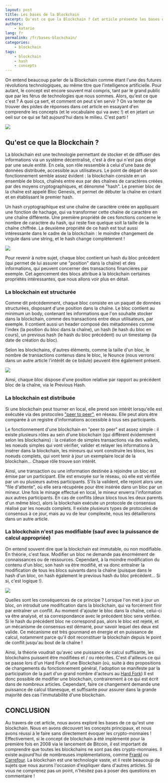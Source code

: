 ```yaml
---
layout: post
title: Les bases de la Blockchain
excerpt: Qu'est ce que la Blockchain ? Cet article présente les bases du concept de la blockchain et explique les différentes propriétés de celle-ci.
authors:
    - katario
lang: fr
permalink: /fr/bases-blockchain/
categories:
    - blockchain
tags:
    - blockchain
    - hash
    - concepts
---
```


On entend beaucoup parler de la Blockchain comme étant l'une des futures révolutions technologiques, au même titre que l'intelligence artificielle. Pour autant, le concept est encore souvent mal compris, tant par le grand public que par les férus de technologies que nous sommes. Alors, qu'est ce que c'est ? A quoi ça sert, et comment on peut s'en servir ? On va tenter de trouver des pistes de réponses dans cet article en essayant d'en comprendre les concepts (et le vocabulaire qui va avec !) et en jetant un oeil sur ce qui se fait aujourd'hui dans le milieu. C'est parti !


![]({{site.baseurl}}/assets/2019-08-21-les-bases-de-la-blockchain/cat-ready.gif)


## Qu'est ce que la Blockchain ?

La blockchain est une technologie permettant de stocker et de diffuser des informations via un système décentralisé, c'est à dire qui n'est pas dirigé par une seule entité. En cela, son rôle ressemble à celui d'une base de données distribuée, accessible aux utilisateurs. Le point de départ de son fonctionnement semble assez évident : la blockchain consiste en un ensemble de blocs, chaînés entre eux par des chaînes de caractères créées par des moyens cryptographiques, et dénommé "hash". Le premier bloc de la chaîne est appelé Bloc Genesis, et permet de débuter la chaîne en créant et en établissant le premier hash.

Un hash cryptographique est une chaîne de caractère créée en appliquant une fonction de hachage, qui va transformer cette chaîne de caractère en une chaîne différente. Une première propriété de ces fonctions concerne le nombre de caractère du hash, qui reste fixe quelque soit la taille de la chaîne chiffrée. La deuxième propriété de ce hash est tout aussi intéressante dans le cadre de la blockchain : le moindre changement de virgule dans une string, et le hash change complètement !

![]({{site.baseurl}}/assets/2019-08-21-les-bases-de-la-blockchain/hash.png)

Pour revenir à notre sujet, chaque bloc contient un hash du bloc précédent (qui permet de lui assurer une "position" dans la chaîne) et des informations, qui peuvent concerner des transactions financières par exemple. Cet agencement des blocs attribue à la blockchain certaines propriétés intéressantes, que nous allons voir plus en détail.


### La blockchain est structurée

Comme dit précédemment, chaque bloc consiste en un paquet de données structurées, disposant d'une position dans la chaîne. Le bloc contient au minimum un body, contenant les informations que l'on souhaite stocker dans la blockchain, comme des transactions entre deux utilisateurs, par exemple. Il contient aussi un header composé des métadonnées comme l'index (la position du bloc dans la chaîne), un hash (le hash du bloc en cours), un previous hash (le hash du bloc précédent) ou un timestamp (la date de création du bloc).

Selon les blockchains, d'autres éléments, comme la taille d'un bloc, le nombre de transactions contenus dans le bloc, le Nounce (nous verrons dans un autre article l'intérêt de ce bidule) peuvent être également présent.


![]({{site.baseurl}}/assets/2019-08-21-les-bases-de-la-blockchain/block.png)

Ainsi, chaque bloc dispose d'une position relative par rapport au précédent bloc de la chaîne, via le Previous Hash.


### La blockchain est distribuée

Si une blockchain peut tourner en local, elle prend son intérêt lorsqu'elle est exécutée via des protocoles ["peer to peer"](https://www.journaldunet.fr/web-tech/dictionnaire-du-webmastering/1203399-p2p-peer-to-peer-definition-traduction-et-acteurs/), en réseau. Elle peut alors être comparée à un registre d'informations accessible à tous ses participants.

Le fonctionnement d'une blockchain en "peer to peer" est assez simple : il existe plusieurs rôles au sein d'une blockchain (qui diffèrent évidemment selon les blockchains) : la création de simples transactions via des wallets, les noeuds simples qui vont vérifier, valider et relayer les informations à insérer dans la blockchain, les mineurs qui vont construire les blocs, les noeuds complets, qui vont tenir à jour un exemplaire local de la blockchain… Chaque rôle trouve son intérêt.

Ainsi, une transaction ou une information destinée à rejoindre un bloc est émise par un participant. Elle est envoyée sur le réseau, où elle est vérifiée par un ou plusieurs autres participants. S'ils la valident, elle rejoint alors une "file d'attente", où elle sera récupérée pour être insérée dans un bloc par un mineur. Une fois le minage effectué en local, le mineur enverra l'information aux autres participants. En cas de conflits (deux blocs tous les deux parents d'un même bloc), alors la blockchain exécute un protocole de consensus réalisé par les noeuds complets. Il existe plusieurs types de protocoles de consensus à ce jour, mais au vu de leur complexité, nous les détaillerons dans un autre article.


### La blockchain n'est pas modifiable (sauf avec la puissance de calcul appropriée)

On entend souvent dire que la blockchain est immutable, ou non modifiable. En théorie, c'est faux. Modifier un bloc ne demande pas énormément de connaissances ou de ressources. Cependant, à la moindre modification du contenu d'un bloc, son hash va être modifié, et va donc entraîner la modification de tous les blocs suivants dans la chaîne (puisque dans le hash d'un bloc, on hash également le previous hash du bloc précédent… Si si, c'est logique !).


![]({{site.baseurl}}/assets/2019-08-21-les-bases-de-la-blockchain/changed-char.png)

Quelles sont les conséquences de ce principe ? Lorsque l'on met à jour un bloc, on introduit une modification dans la blockchain, qui va forcément finir par entraîner un conflit. Au moment d'ajouter le bloc dans la chaîne, celui-ci va être analysé, et sa correspondance avec le précédent bloc sera vérifiée. Si le hash du précédent bloc ne correspond pas, alors le bloc est rejeté, et un mécanisme de consensus est démarré, pour savoir lequel des deux est valide. Ce mécanisme est très gourmand en énergie et en puissance de calcul, notamment parce qu'il doit reconstituer la blockchain depuis le point de conflit jusqu'au bout de la chaîne !

Ainsi, la théorie voudrait qu'avec une puissance de calcul suffisante, les blockchains puissent être modifiées et / ou réécrites. C'est d'ailleurs ce qui se passe lors d'un Hard Fork d'une Blockchain (où, suite à des propositions de changements du fonctionnement général, l'adoption se manifeste par la participation de la part d'un grand nombre d'acteurs au [Hard Fork](https://blog.ethereum.org/2016/07/20/hard-fork-completed/))
Il est donc possible de modifier une blockchain, contrairement à ce qui est écrit dans de nombreux articles. Cependant, faire ce changement demande une puissance de calcul titanesque, et suffisante pour assurer dans la grande majorité des cas l'immutabilité d'une blockchain.



## CONCLUSION

Au travers de cet article, nous avons exploré les bases de ce qu'est une blockchain. Nous en avons découvert les concepts principaux, et nous avons réussi à le faire sans directement évoquer les crypto-monnaies ! Effectivement, si le concept de blockchain a été implémenté pour la première fois en 2008 via le lancement de Bitcoin, il est important de comprendre que toutes les blockchains ne sont pas des crypto-monnaies. Il existe aujourd'hui de nombreuses implémentations, comme [Frankl](https://frankl.io/) ou [Carrefour](https://actforfood.carrefour.fr/nos-actions/la-blockchain-alimentaire). La blockchain est une technologie vaste, et il reste beaucoup de sujets que nous aurons l'occasion d'expliquer dans d'autres articles. Si vous ne comprenez pas un point, n'hésitez pas à poser des questions en commentaire !
